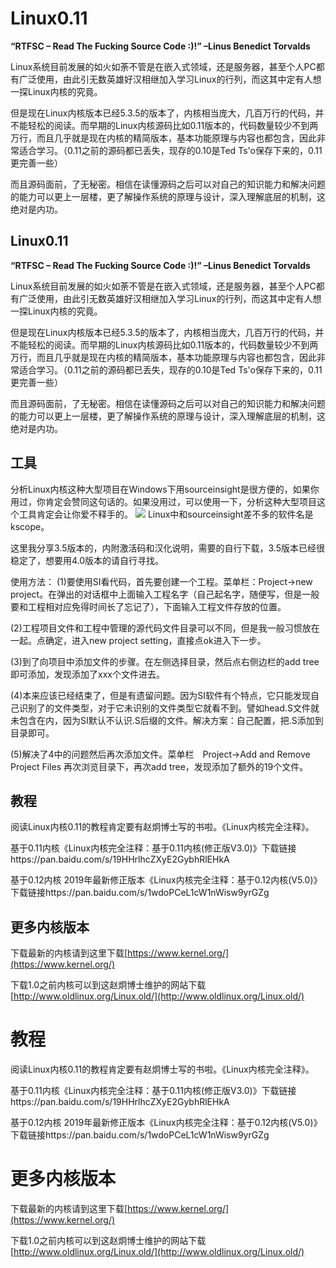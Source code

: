 # Linux0.11
**“RTFSC – Read The Fucking Source Code :)!”               –Linus Benedict Torvalds**

Linux系统目前发展的如火如荼不管是在嵌入式领域，还是服务器，甚至个人PC都有广泛使用，由此引无数英雄好汉相继加入学习Linux的行列，而这其中定有人想一探Linux内核的究竟。

但是现在Linux内核版本已经5.3.5的版本了，内核相当庞大，几百万行的代码，并不能轻松的阅读。而早期的Linux内核源码比如0.11版本的，代码数量较少不到两万行，而且几乎就是现在内核的精简版本，基本功能原理与内容也都包含，因此非常适合学习。（0.11之前的源码都已丢失，现存的0.10是Ted Ts'o保存下来的，0.11更完善一些）

而且源码面前，了无秘密。相信在读懂源码之后可以对自己的知识能力和解决问题的能力可以更上一层楼，更了解操作系统的原理与设计，深入理解底层的机制，这绝对是内功。

## Linux0.11
**“RTFSC – Read The Fucking Source Code :)!”               –Linus Benedict Torvalds**

Linux系统目前发展的如火如荼不管是在嵌入式领域，还是服务器，甚至个人PC都有广泛使用，由此引无数英雄好汉相继加入学习Linux的行列，而这其中定有人想一探Linux内核的究竟。

但是现在Linux内核版本已经5.3.5的版本了，内核相当庞大，几百万行的代码，并不能轻松的阅读。而早期的Linux内核源码比如0.11版本的，代码数量较少不到两万行，而且几乎就是现在内核的精简版本，基本功能原理与内容也都包含，因此非常适合学习。（0.11之前的源码都已丢失，现存的0.10是Ted Ts'o保存下来的，0.11更完善一些）

而且源码面前，了无秘密。相信在读懂源码之后可以对自己的知识能力和解决问题的能力可以更上一层楼，更了解操作系统的原理与设计，深入理解底层的机制，这绝对是内功。

## 工具
分析Linux内核这种大型项目在Windows下用sourceinsight是很方便的，如果你用过，你肯定会赞同这句话的。如果没用过，可以使用一下，分析这种大型项目这个工具肯定会让你爱不释手的。
![](https://i.loli.net/2019/10/10/YXQ5gsItZhEqa9d.png)
Linux中和sourceinsight差不多的软件名是kscope。

这里我分享3.5版本的，内附激活码和汉化说明，需要的自行下载，3.5版本已经很稳定了，想要用4.0版本的请自行寻找。

使用方法：
(1)要使用SI看代码，首先要创建一个工程。菜单栏：Project->new project。在弹出的对话框中上面输入工程名字（自己起名字，随便写，但是一般要和工程相对应免得时间长了忘记了），下面输入工程文件存放的位置。

(2)工程项目文件和工程中管理的源代码文件目录可以不同，但是我一般习惯放在一起。点确定，进入new project setting，直接点ok进入下一步。

(3)到了向项目中添加文件的步骤。在左侧选择目录，然后点右侧边栏的add tree即可添加，发现添加了xxx个文件进去。

(4)本来应该已经结束了，但是有遗留问题。因为SI软件有个特点，它只能发现自己识别了的文件类型，对于它未识别的文件类型它就看不到。譬如head.S文件就未包含在内，因为SI默认不认识.S后缀的文件。解决方案：自己配置，把.S添加到目录即可。

(5)解决了4中的问题然后再次添加文件。菜单栏　Project->Add and Remove Project Files 再次浏览目录下，再次add tree，发现添加了额外的19个文件。

## 教程
阅读Linux内核0.11的教程肯定要有赵炯博士写的书啦。《Linux内核完全注释》。

基于0.11内核《Linux内核完全注释：基于0.11内核(修正版V3.0)》下载链接https://pan.baidu.com/s/19HHrlhcZXyE2GybhRlEHkA

基于0.12内核 2019年最新修正版本《Linux内核完全注释：基于0.12内核(V5.0)》下载链接https://pan.baidu.com/s/1wdoPCeL1cW1nWisw9yrGZg

## 更多内核版本

下载最新的内核请到这里下载[https://www.kernel.org/](https://www.kernel.org/)

下载1.0之前内核可以到这赵炯博士维护的网站下载[http://www.oldlinux.org/Linux.old/](http://www.oldlinux.org/Linux.old/)

# 教程
阅读Linux内核0.11的教程肯定要有赵炯博士写的书啦。《Linux内核完全注释》。

基于0.11内核《Linux内核完全注释：基于0.11内核(修正版V3.0)》下载链接https://pan.baidu.com/s/19HHrlhcZXyE2GybhRlEHkA

基于0.12内核 2019年最新修正版本《Linux内核完全注释：基于0.12内核(V5.0)》下载链接https://pan.baidu.com/s/1wdoPCeL1cW1nWisw9yrGZg

# 更多内核版本

下载最新的内核请到这里下载[https://www.kernel.org/](https://www.kernel.org/)

下载1.0之前内核可以到这赵炯博士维护的网站下载[http://www.oldlinux.org/Linux.old/](http://www.oldlinux.org/Linux.old/)
